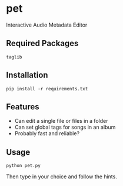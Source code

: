 # pet
Interactive Audio Metadata Editor

## Required Packages
    taglib

## Installation
    pip install -r requirements.txt

## Features
- Can edit a single file or files in a folder
- Can set global tags for songs in an album
- Probably fast and reliable?

## Usage
    python pet.py
Then type in your choice and follow the hints.
